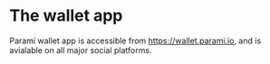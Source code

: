 # The wallet app

Parami wallet app is accessible from <https://wallet.parami.io>, and is avialable on all major social platforms.
